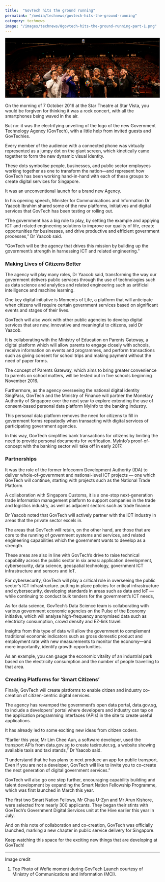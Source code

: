 ```yaml
---
title:  "GovTech hits the ground running"
permalink: "/media/technews/govtech-hits-the-ground-running"
category: technews
image: "/images/technews/8govtech-hits-the-ground-running-part-1.png"
---
```


![govtech hits the ground running](/images/technews/govtech-hits-the-ground-running-part-1.png)

On the morning of 7 October 2016 at the Star Theatre at Star Vista, you would be forgiven for thinking it was a rock concert, with all the smartphones being waved in the air.

But no: it was the electrifying unveiling of the logo of the new Government Technology Agency (GovTech), with a little help from invited guests and GovTechies.

Every member of the audience with a connected phone was virtually represented as a jumpy dot on the giant screen, which kinetically came together to form the new dynamic visual identity.

These dots symbolise people, businesses, and public sector employees working together as one to transform the nation—and represent how GovTech has been working hand-in-hand with each of these groups to create digital services for Singapore.

It was an unconventional launch for a brand new Agency.

In his opening speech, Minister for Communications and Information Dr Yaacob Ibrahim shared some of the new platforms, initiatives and digital services that GovTech has been testing or rolling out.

“The government has a big role to play, by setting the example and applying ICT and related engineering solutions to improve our quality of life, create opportunities for businesses, and drive productive and efficient government processes,” Dr Yaacob said.

"GovTech will be the agency that drives this mission by building up the government’s strength in harnessing ICT and related engineering.”

### **Making Lives of Citizens Better**
The agency will play many roles, Dr Yaacob said, transforming the way our government delivers public services through the use of technologies such as data science and analytics and related engineering such as artificial intelligence and machine learning.

One key digital initiative is Moments of Life, a platform that will anticipate when citizens will require certain government services based on significant events and stages of their lives.

GovTech will also work with other public agencies to develop digital services that are new, innovative and meaningful to citizens, said Dr Yaacob.

It is collaborating with the Ministry of Education on Parents Gateway, a digital platform which will allow parents to engage closely with schools, receive information on events and programmes, and perform transactions such as giving consent for school trips and making payment without the need of paper forms.

The concept of Parents Gateway, which aims to bring greater convenience to parents on school matters, will be tested out in five schools beginning November 2016.

Furthermore, as the agency overseeing the national digital identity SingPass, GovTech and the Ministry of Finance will partner the Monetary Authority of Singapore over the next year to explore extending the use of consent-based personal data platform MyInfo to the banking industry.

This personal data platform removes the need for citizens to fill in government forms repeatedly when transacting with digital services of participating government agencies.

In this way, GovTech simplifies bank transactions for citizens by limiting the need to provide personal documents for verification. MyInfo’s proof-of-concept with the banking sector will take off in early 2017.

### **Partnerships**
It was the role of the former Infocomm Development Authority (IDA) to deliver whole-of-government and national-level ICT projects — one which GovTech will continue, starting with projects such as the National Trade Platform. 

A collaboration with Singapore Customs, it is a one-stop next-generation trade information management platform to support companies in the trade and logistics industry, as well as adjacent sectors such as trade finance. 

Dr Yaacob noted that GovTech will actively partner with the ICT industry in areas that the private sector excels in. 

The areas that GovTech will retain, on the other hand, are those that are core to the running of government systems and services, and related engineering capabilities which the government wants to develop as a strength. 

These areas are also in line with GovTech’s drive to raise technical capability across the public sector in six areas: application development, cybersecurity, data science, geospatial technology, government ICT infrastructure and sensors and IoT. 

For cybersecurity, GovTech will play a critical role in overseeing the public sector’s ICT infrastructure. putting in place policies for critical infrastructure and cybersecurity, developing standards in areas such as data and IoT — while continuing to conduct bulk tenders for the government’s ICT needs,

As for data science, GovTech’s Data Science team is collaborating with various government economic agencies on the Pulse of the Economy initiative, which will analyse high-frequency anonymised data such as electricity consumption, crowd density and EZ-link travel.

Insights from this type of data will allow the government to complement traditional economic indicators such as gross domestic product and employment rate with new measurements to monitor the economy—and more importantly, identify growth opportunities.

As an example, you can gauge the economic vitality of an industrial park based on the electricity consumption and the number of people travelling to that area.

### **Creating Platforms for ‘Smart Citizens’**
Finally, GovTech will create platforms to enable citizen and industry co-creation of citizen-centric digital services.

The agency has revamped the government’s open data portal, data.gov.sg, to include a developers’ portal where developers and industry can tap on the application programming interfaces (APIs) in the site to create useful applications.

It has already led to some exciting new ideas from citizen coders.

“Earlier this year, Mr Lim Chee Aun, a software developer, used the transport APIs from data.gov.sg to create taxirouter.sg, a website showing available taxis and taxi stands,” Dr Yaacob said.

“I understand that he has plans to next produce an app for public transport. Even if you are not a developer, GovTech will like to invite you to co-create the next generation of digital government services.”

GovTech will also go one step further, encouraging capability building and talent development by expanding the Smart Nation Fellowship Programme, which was first launched in March this year.

The first two Smart Nation Fellows, Mr Chua U-Zyn and Mr Arun Kishore, were selected from nearly 300 applicants. They began their stints with GovTech’s Government Digital Services unit at the Hive earlier this year in July.

And on this note of collaboration and co-creation, GovTech was officially launched, marking a new chapter in public service delivery for Singapore.

Keep watching this space for the exciting new things that are developing at GovTech!

---

Image credit

1. Top Photo of Wefie moment during GovTech Launch courtesy of Ministry of Communications and Information (MCI). 
